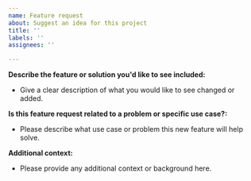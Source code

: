 ```yaml
---
name: Feature request
about: Suggest an idea for this project
title: ''
labels: ''
assignees: ''

---
```


**Describe the feature or solution you'd like to see included:**
- Give a clear description of what you would like to see changed or added.

**Is this feature request related to a problem or specific use case?:**
- Please describe what use case or problem this new feature will help solve. 

**Additional context:**
- Please provide any additional context or background here.